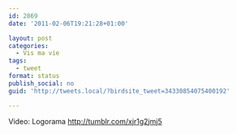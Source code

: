 ```yaml
---
id: 2869
date: '2011-02-06T19:21:28+01:00'

layout: post
categories:
  - Vis ma vie
tags:
  - tweet
format: status
publish_social: no
guid: 'http://tweets.local/?birdsite_tweet=34330854075400192'

---
```


Video: Logorama http://tumblr.com/xjr1g2jmj5
